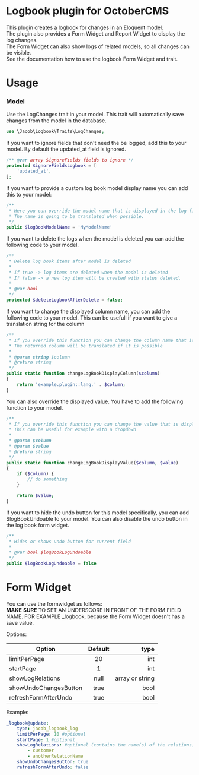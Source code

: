Logbook plugin for OctoberCMS
=

This plugin creates a logbook for changes in an Eloquent model.<br/>
The plugin also provides a Form Widget and Report Widget to display the log changes. <br/>
The Form Widget can also show logs of related models, so all changes can be visible. <br/>
See the documentation how to use the logbook Form Widget and trait. <br/>

Usage
=

### Model
Use the LogChanges trait in your model.
This trait will automatically save changes from the model in the database.

```php
use \Jacob\Logbook\Traits\LogChanges;
```

If you want to ignore fields that don't need the be logged, add this to your model.
By default the updated_at field is ignored.
```php
/** @var array $ignoreFields fields to ignore */
protected $ignoreFieldsLogbook = [
    'updated_at',
];
```

If you want to provide a custom log book model display name you can add this to your model:
```php
/**
 * Here you can override the model name that is displayed in the log files.
 * The name is going to be translated when possible.
 */
public $logBookModelName = 'MyModelName'
```

If you want to delete the logs when the model is deleted you can add the following code to your model.

```php
/**
 * Delete log book items after model is deleted
 *
 * If true -> log items are deleted when the model is deleted
 * If false -> a new log item will be created with status deleted.
 *
 * @var bool
 */
protected $deleteLogbookAfterDelete = false;
```

If you want to change the displayed column name, you can add the following code to your model.
This can be usefull if you want to give a translation string for the column

```php
/**
 * If you override this function you can change the column name that is displayed in the log book
 * The returned column will be translated if it is possible
 *
 * @param string $column
 * @return string
 */
public static function changeLogBookDisplayColumn($column)
{
    return 'example.plugin::lang.' . $column;
}
```

You can also override the displayed value. You have to add the following function to your model.

```php
/**
 * If you override this function you can change the value that is displayed in the log book
 * This can be useful for example with a dropdown
 *
 * @param $column
 * @param $value
 * @return string
 */
public static function changeLogBookDisplayValue($column, $value)
{
    if ($column) {
        // do something
    }

    return $value;
}
```

If you want to hide the undo button for this model specifically, you can add $logBookUndoable to your model.
You can also disable the undo button in the log book form widget.

```php
/**
 * Hides or shows undo button for current field
 *
 * @var bool $logBookLogUndoable
 */
public $logBookLogUndoable = false
```

# Form Widget

You can use the formwidget as follows: <br/>
**MAKE** **SURE** TO SET AN UNDERSCORE IN FRONT OF THE FORM FIELD NAME. FOR EXAMPLE _logbook,
because the Form Widget doesn't has a save value.

Options: <br/>

| Option            | Default       | type      |
| ----------------- |:-------------:| ---------:|
| limitPerPage      | 20            | int       |
| startPage         | 1             | int       |
| showLogRelations  | null          | array or string |
| showUndoChangesButton| true       | bool      |
| refreshFormAfterUndo | true       | bool      |

Example:
```yaml
_logbook@update:
    type: jacob_logbook_log
    limitPerPage: 10 #optional
    startPage: 1 #optional
    showLogRelations: #optional (contains the name(s) of the relations)
        - customer
        - anotherRelationName
    showUndoChangesButton: true
    refreshFormAfterUndo: false
```

